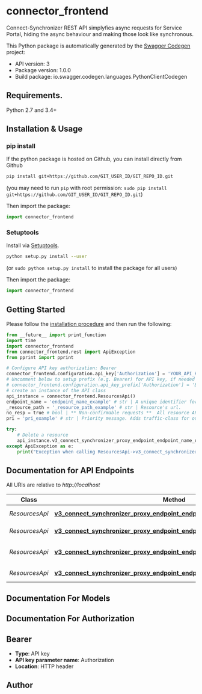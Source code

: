 # connector_frontend
Connect-Synchronizer REST API simplyfies async requests for Service Portal, hiding the async behaviour and making those look like synchronous. 

This Python package is automatically generated by the [Swagger Codegen](https://github.com/swagger-api/swagger-codegen) project:

- API version: 3
- Package version: 1.0.0
- Build package: io.swagger.codegen.languages.PythonClientCodegen

## Requirements.

Python 2.7 and 3.4+

## Installation & Usage
### pip install

If the python package is hosted on Github, you can install directly from Github

```sh
pip install git+https://github.com/GIT_USER_ID/GIT_REPO_ID.git
```
(you may need to run `pip` with root permission: `sudo pip install git+https://github.com/GIT_USER_ID/GIT_REPO_ID.git`)

Then import the package:
```python
import connector_frontend 
```

### Setuptools

Install via [Setuptools](http://pypi.python.org/pypi/setuptools).

```sh
python setup.py install --user
```
(or `sudo python setup.py install` to install the package for all users)

Then import the package:
```python
import connector_frontend
```

## Getting Started

Please follow the [installation procedure](#installation--usage) and then run the following:

```python
from __future__ import print_function
import time
import connector_frontend
from connector_frontend.rest import ApiException
from pprint import pprint

# Configure API key authorization: Bearer
connector_frontend.configuration.api_key['Authorization'] = 'YOUR_API_KEY'
# Uncomment below to setup prefix (e.g. Bearer) for API key, if needed
# connector_frontend.configuration.api_key_prefix['Authorization'] = 'Bearer'
# create an instance of the API class
api_instance = connector_frontend.ResourcesApi()
endpoint_name = 'endpoint_name_example' # str | A unique identifier for the endpoint. Note that the endpoint-name must be an exact match. You cannot use wildcards here. 
_resource_path = '_resource_path_example' # str | Resource's url. 
no_resp = true # bool | ** Non-confirmable requests **  All resource APIs have the parameter noResp. If you make a request with noResp=true, mbed Device Connector makes a CoAP non-confirmable request to the device. Such requests are not guaranteed to arrive in the device, and you do not get back an async-response-id.  If calls with this parameter enabled succeed, they return with the status code 204 No Content. If the underlying protocol does not support non-confirmable requests, or if the endpoint is registered in queue mode, the response is status code 409 Conflict.  (optional)
pri = 'pri_example' # str | Priority message. Adds traffic-class for outgoing IPv6 message (only UDP). Network should this header and  Accepted values are AF11, AF12, AF13, AF21, AF22, AF23, AF31, AF32, AF33, AF41, AF42, AF43, VA, EF, CS0, CS1, CS2,CS3, CS4, CS5, CS6, CS7 and DF. Numeric values 0-7 are interpreted as matching to the corresponding CS value. Optional. Default: 0  (optional)

try:
    # Delete a resource
    api_instance.v3_connect_synchronizer_proxy_endpoint_endpoint_name_resource_path_delete(endpoint_name, _resource_path, no_resp=no_resp, pri=pri)
except ApiException as e:
    print("Exception when calling ResourcesApi->v3_connect_synchronizer_proxy_endpoint_endpoint_name_resource_path_delete: %s\n" % e)

```

## Documentation for API Endpoints

All URIs are relative to *http://localhost*

Class | Method | HTTP request | Description
------------ | ------------- | ------------- | -------------
*ResourcesApi* | [**v3_connect_synchronizer_proxy_endpoint_endpoint_name_resource_path_delete**](docs/ResourcesApi.md#v3_connect_synchronizer_proxy_endpoint_endpoint_name_resource_path_delete) | **DELETE** /v3/connect-synchronizer/proxy/endpoint/{endpointName}/{resourcePath} | Delete a resource
*ResourcesApi* | [**v3_connect_synchronizer_proxy_endpoint_endpoint_name_resource_path_get**](docs/ResourcesApi.md#v3_connect_synchronizer_proxy_endpoint_endpoint_name_resource_path_get) | **GET** /v3/connect-synchronizer/proxy/endpoint/{endpointName}/{resourcePath} | Read from a resource
*ResourcesApi* | [**v3_connect_synchronizer_proxy_endpoint_endpoint_name_resource_path_post**](docs/ResourcesApi.md#v3_connect_synchronizer_proxy_endpoint_endpoint_name_resource_path_post) | **POST** /v3/connect-synchronizer/proxy/endpoint/{endpointName}/{resourcePath} | Execute a function on a resource
*ResourcesApi* | [**v3_connect_synchronizer_proxy_endpoint_endpoint_name_resource_path_put**](docs/ResourcesApi.md#v3_connect_synchronizer_proxy_endpoint_endpoint_name_resource_path_put) | **PUT** /v3/connect-synchronizer/proxy/endpoint/{endpointName}/{resourcePath} | Write to a resource


## Documentation For Models



## Documentation For Authorization


## Bearer

- **Type**: API key
- **API key parameter name**: Authorization
- **Location**: HTTP header


## Author



